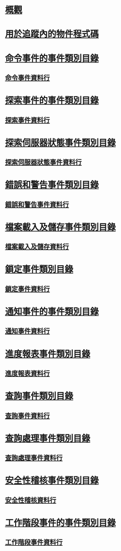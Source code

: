 # [概觀](analysis-services-trace-events.md)  
# [用於追蹤內的物件程式碼](analysis-services-object-type-codes-used-in-traces.md)  
# [命令事件的事件類別目錄](command-events-event-category.md)  
## [命令事件資料行](command-events-data-columns.md)  
# [探索事件的事件類別目錄](discover-events-event-category.md)  
## [探索事件資料行](discover-events-data-columns.md)  
# [探索伺服器狀態事件類別目錄](discover-server-state-event-category.md)  
## [探索伺服器狀態事件資料行](discover-server-state-events-data-columns.md)  
# [錯誤和警告事件類別目錄](errors-and-warnings-event-category.md)  
## [錯誤和警告事件資料行](errors-and-warnings-events-data-columns.md)  
# [檔案載入及儲存事件類別目錄](file-load-and-save-event-category.md)  
## [檔案載入及儲存資料行](file-load-and-save-data-columns.md)  
# [鎖定事件類別目錄](lock-events-category.md)  
## [鎖定事件資料行](lock-events-data-columns.md)  
# [通知事件的事件類別目錄](notification-events-event-category.md)  
## [通知事件資料行](notification-events-data-columns.md)  
# [進度報表事件類別目錄](progress-reports-event-category.md)  
## [進度報表資料行](progress-reports-data-columns.md)  
# [查詢事件類別目錄](queries-events-category.md)  
## [查詢事件資料行](queries-events-data-columns.md)  
# [查詢處理事件類別目錄](query-processing-events-category.md)  
## [查詢處理事件資料行](query-processing-events-data-columns.md)  
# [安全性稽核事件類別目錄](security-audit-event-category.md)  
## [安全性稽核資料行](security-audit-data-columns.md)  
# [工作階段事件的事件類別目錄](session-events-event-category.md)  
## [工作階段事件資料行](session-events-data-columns.md)  
